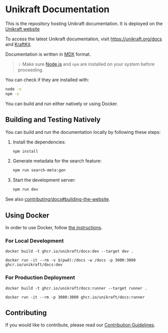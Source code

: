 # Unikraft Documentation

This is the repository hosting Unikraft documentation.
It is deployed on the [Unikraft website](https://unikraft.org/)

To access the latest Unikraft documentation, visit https://unikraft.org/docs and [KraftKit](https://kraftkit.sh).

Documentation is written in [MDX](https://mdxjs.com/) format.
> 💡 Make sure [Node.js](https://nodejs.org/) and `npm` are installed on your system before proceeding.

You can check if they are installed with:
```bash
node -v
npm -v
```
You can build and run either natively or using Docker.

## Building and Testing Natively

You can build and run the documentation locally by following these steps:

1. Install the dependencies:
   ```bash
   npm install
    ```
2. Generate metadata for the search feature:
   ```bash
   npm run search-meta:gen
    ```
3. Start the development server:
   ```bash
   npm run dev
    ```
See also [contributing/docs#building-the-website](https://unikraft.org/docs/contributing/docs#building-the-website).

## Using Docker

In order to use Docker, follow [the instructions](https://docs.docker.com/get-started/).

### For Local Development

```console
docker build -t ghcr.io/unikraft/docs:dev --target dev .

docker run -it --rm -v $(pwd):/docs -w /docs -p 3000:3000 ghcr.io/unikraft/docs:dev
```

### For Production Deployment

```console
docker build -t ghcr.io/unikraft/docs:runner --target runner .

docker run -it --rm -p 3000:3000 ghcr.io/unikraft/docs:runner
```

## Contributing

If you would like to contribute, please read our [Contribution Guidelines](https://unikraft.org/docs/contributing/).

